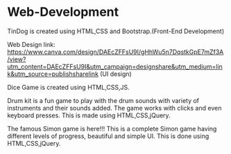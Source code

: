 # Web-Development

TinDog is created using HTML,CSS and Bootstrap.(Front-End Development)

Web Design link: https://www.canva.com/design/DAEcZFFsU9I/gHhWu5n7DqstkGpE7mZf3A/view?utm_content=DAEcZFFsU9I&utm_campaign=designshare&utm_medium=link&utm_source=publishsharelink
(UI design)

Dice Game is created using HTML,CSS,JS.

Drum kit is a fun game to play with the drum sounds with variety of instruments and their sounds added.
The game works with clicks and even keyboard presses.
This is made using HTML,CSS,jQuery.


The famous Simon game is here!!!
This is a complete Simon game having different levels of progress, beautiful and simple UI.
This is done using HTML,CSS,jQuery.
